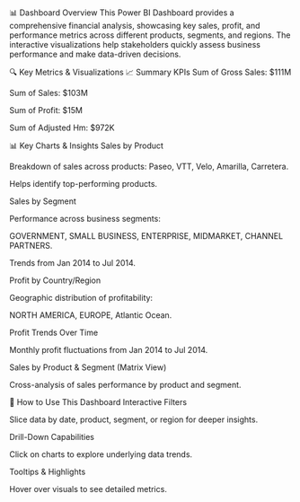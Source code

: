 📊 Dashboard Overview
This Power BI Dashboard provides a comprehensive financial analysis, showcasing key sales, profit, and performance metrics across different products, segments, and regions. The interactive visualizations help stakeholders quickly assess business performance and make data-driven decisions.

🔍 Key Metrics & Visualizations
📈 Summary KPIs
Sum of Gross Sales: $111M

Sum of Sales: $103M

Sum of Profit: $15M

Sum of Adjusted Hm: $972K

📊 Key Charts & Insights
Sales by Product

Breakdown of sales across products: Paseo, VTT, Velo, Amarilla, Carretera.

Helps identify top-performing products.

Sales by Segment

Performance across business segments:

GOVERNMENT, SMALL BUSINESS, ENTERPRISE, MIDMARKET, CHANNEL PARTNERS.

Trends from Jan 2014 to Jul 2014.

Profit by Country/Region

Geographic distribution of profitability:

NORTH AMERICA, EUROPE, Atlantic Ocean.

Profit Trends Over Time

Monthly profit fluctuations from Jan 2014 to Jul 2014.

Sales by Product & Segment (Matrix View)

Cross-analysis of sales performance by product and segment.

🚀 How to Use This Dashboard
Interactive Filters

Slice data by date, product, segment, or region for deeper insights.

Drill-Down Capabilities

Click on charts to explore underlying data trends.

Tooltips & Highlights

Hover over visuals to see detailed metrics.
